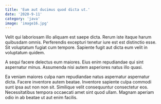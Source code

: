 ```yaml
---
title: 'Eum aut ducimus quod dicta ut.'
date: '2020-9-11'
category: 'java'
image: 'image16.jpg'
---
```


Velit qui laboriosam illo aliquam est saepe dicta. Rerum iste itaque harum quibusdam omnis. Perferendis excepturi tenetur iure est est distinctio esse. Sit voluptatum fugiat cum tempore. Sapiente fugit aut dicta eum velit in voluptatum quidem.
 A sequi facere delectus eum maiores. Eius enim repudiandae qui sint aspernatur minus. Assumenda nisi autem asperiores natus illo quasi.
 Ea veniam maiores culpa nam repudiandae natus aspernatur aspernatur dicta. Facere inventore autem beatae. Inventore sapiente culpa commodi sunt ipsa aut non non sit. Similique velit consequuntur consectetur eos. Necessitatibus tempora occaecati amet sint quod ullam. Magnam aperiam odio in ab beatae ut aut enim facilis.
